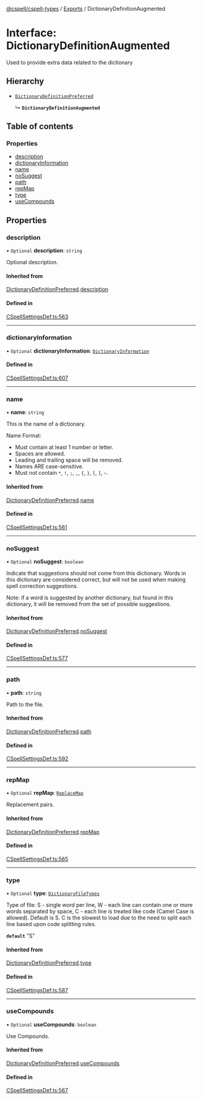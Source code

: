 [@cspell/cspell-types](../README.md) / [Exports](../modules.md) / DictionaryDefinitionAugmented

# Interface: DictionaryDefinitionAugmented

Used to provide extra data related to the dictionary

## Hierarchy

- [`DictionaryDefinitionPreferred`](DictionaryDefinitionPreferred.md)

  ↳ **`DictionaryDefinitionAugmented`**

## Table of contents

### Properties

- [description](DictionaryDefinitionAugmented.md#description)
- [dictionaryInformation](DictionaryDefinitionAugmented.md#dictionaryinformation)
- [name](DictionaryDefinitionAugmented.md#name)
- [noSuggest](DictionaryDefinitionAugmented.md#nosuggest)
- [path](DictionaryDefinitionAugmented.md#path)
- [repMap](DictionaryDefinitionAugmented.md#repmap)
- [type](DictionaryDefinitionAugmented.md#type)
- [useCompounds](DictionaryDefinitionAugmented.md#usecompounds)

## Properties

### description

• `Optional` **description**: `string`

Optional description.

#### Inherited from

[DictionaryDefinitionPreferred](DictionaryDefinitionPreferred.md).[description](DictionaryDefinitionPreferred.md#description)

#### Defined in

[CSpellSettingsDef.ts:563](https://github.com/streetsidesoftware/cspell/blob/e5b7f09/packages/cspell-types/src/CSpellSettingsDef.ts#L563)

___

### dictionaryInformation

• `Optional` **dictionaryInformation**: [`DictionaryInformation`](DictionaryInformation.md)

#### Defined in

[CSpellSettingsDef.ts:607](https://github.com/streetsidesoftware/cspell/blob/e5b7f09/packages/cspell-types/src/CSpellSettingsDef.ts#L607)

___

### name

• **name**: `string`

This is the name of a dictionary.

Name Format:
- Must contain at least 1 number or letter.
- Spaces are allowed.
- Leading and trailing space will be removed.
- Names ARE case-sensitive.
- Must not contain `*`, `!`, `;`, `,`, `{`, `}`, `[`, `]`, `~`.

#### Inherited from

[DictionaryDefinitionPreferred](DictionaryDefinitionPreferred.md).[name](DictionaryDefinitionPreferred.md#name)

#### Defined in

[CSpellSettingsDef.ts:561](https://github.com/streetsidesoftware/cspell/blob/e5b7f09/packages/cspell-types/src/CSpellSettingsDef.ts#L561)

___

### noSuggest

• `Optional` **noSuggest**: `boolean`

Indicate that suggestions should not come from this dictionary.
Words in this dictionary are considered correct, but will not be
used when making spell correction suggestions.

Note: if a word is suggested by another dictionary, but found in
this dictionary, it will be removed from the set of
possible suggestions.

#### Inherited from

[DictionaryDefinitionPreferred](DictionaryDefinitionPreferred.md).[noSuggest](DictionaryDefinitionPreferred.md#nosuggest)

#### Defined in

[CSpellSettingsDef.ts:577](https://github.com/streetsidesoftware/cspell/blob/e5b7f09/packages/cspell-types/src/CSpellSettingsDef.ts#L577)

___

### path

• **path**: `string`

Path to the file.

#### Inherited from

[DictionaryDefinitionPreferred](DictionaryDefinitionPreferred.md).[path](DictionaryDefinitionPreferred.md#path)

#### Defined in

[CSpellSettingsDef.ts:592](https://github.com/streetsidesoftware/cspell/blob/e5b7f09/packages/cspell-types/src/CSpellSettingsDef.ts#L592)

___

### repMap

• `Optional` **repMap**: [`ReplaceMap`](../modules.md#replacemap)

Replacement pairs.

#### Inherited from

[DictionaryDefinitionPreferred](DictionaryDefinitionPreferred.md).[repMap](DictionaryDefinitionPreferred.md#repmap)

#### Defined in

[CSpellSettingsDef.ts:565](https://github.com/streetsidesoftware/cspell/blob/e5b7f09/packages/cspell-types/src/CSpellSettingsDef.ts#L565)

___

### type

• `Optional` **type**: [`DictionaryFileTypes`](../modules.md#dictionaryfiletypes)

Type of file:
S - single word per line,
W - each line can contain one or more words separated by space,
C - each line is treated like code (Camel Case is allowed).
Default is S.
C is the slowest to load due to the need to split each line based upon code splitting rules.

**`default`** "S"

#### Inherited from

[DictionaryDefinitionPreferred](DictionaryDefinitionPreferred.md).[type](DictionaryDefinitionPreferred.md#type)

#### Defined in

[CSpellSettingsDef.ts:587](https://github.com/streetsidesoftware/cspell/blob/e5b7f09/packages/cspell-types/src/CSpellSettingsDef.ts#L587)

___

### useCompounds

• `Optional` **useCompounds**: `boolean`

Use Compounds.

#### Inherited from

[DictionaryDefinitionPreferred](DictionaryDefinitionPreferred.md).[useCompounds](DictionaryDefinitionPreferred.md#usecompounds)

#### Defined in

[CSpellSettingsDef.ts:567](https://github.com/streetsidesoftware/cspell/blob/e5b7f09/packages/cspell-types/src/CSpellSettingsDef.ts#L567)
